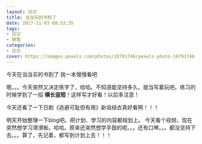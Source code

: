 ```yaml
---
layout: 日记
title: 当当买的书到了
date: 2017-11-03 08:52:35
tags:
- 日记
- 随笔
categories:
- 日记
cover: https://images.pexels.com/photos/10791746/pexels-photo-10791746.jpeg?auto=compress&cs=tinysrgb&dpr=3&h=750&w=1260
---
```

今天在当当买的书到了 挑一本慢慢看吧 
<!-- more -->
嗯。。。今天突然又决定练字了，哈哈。不知道能坚持多久。就当写着玩吧。练习的时候学到了一招 **横长竖短**！这样写才好看！以后多注意！

今天还看了一下日剧《逃避可耻但有用》新垣结衣真好看啊！！！

明天开始整理一下blog吧。把计划、学习的内容都规划上。
今天看个视频，现在突然想学习滑滑板。哈哈。原来还突然想学手鼓的呢。。。还有口琴。。。都没坚持下去。。。算了，先记着，都写到计划上去！！！